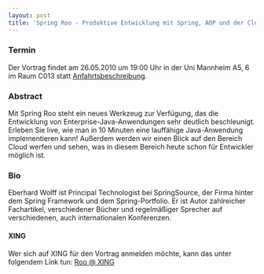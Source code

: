 ```yaml
---
layout: post
title: 'Spring Roo - Produktive Entwicklung mit Spring, AOP und der Cloud'
---
```


### Termin

Der Vortrag findet am 26.05.2010 um 19:00 Uhr in der Uni Mannheim A5, 6 im Raum C013 statt [Anfahrtsbeschreibung](/getting-there).

### Abstract

Mit Spring Roo steht ein neues Werkzeug zur Verfügung, das die Entwicklung von Enterprise-Java-Anwendungen sehr deutlich beschleunigt.
Erleben Sie live, wie man in 10 Minuten eine lauffähige Java-Anwendung implementieren kann! Außerdem werden wir einen Blick auf den Bereich Cloud werfen und sehen, was in diesem Bereich heute schon für Entwickler möglich ist.

### Bio

Eberhard Wolff ist Principal Technologist bei SpringSource, der Firma hinter dem Spring Framework und dem Spring-Portfolio. Er ist Autor zahlreicher Fachartikel, verschiedener Bücher und regelmäßiger Sprecher auf verschiedenen, auch internationalen Konferenzen.

#### XING
Wer sich auf XING für den Vortrag anmelden möchte, kann das unter folgendem Link tun:
[Roo @ XING](https://www.xing.com/events/spring-roo-produktive-entwicklung-spring-aop-cloud-504951)
